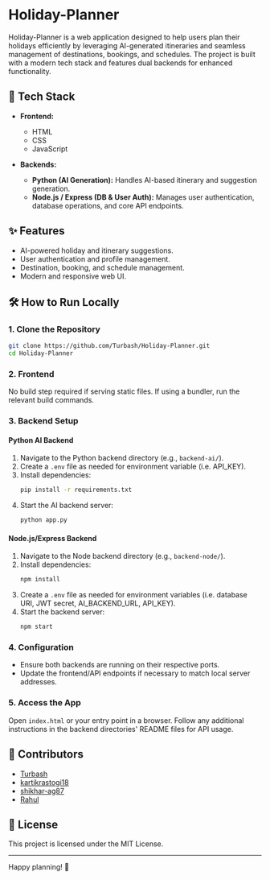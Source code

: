 # Holiday-Planner

Holiday-Planner is a web application designed to help users plan their holidays efficiently by leveraging AI-generated itineraries and seamless management of destinations, bookings, and schedules. The project is built with a modern tech stack and features dual backends for enhanced functionality.

## 🚀 Tech Stack

- **Frontend:**  
  - HTML  
  - CSS  
  - JavaScript

- **Backends:**  
  - **Python (AI Generation):** Handles AI-based itinerary and suggestion generation.
  - **Node.js / Express (DB & User Auth):** Manages user authentication, database operations, and core API endpoints.

## ✨ Features

- AI-powered holiday and itinerary suggestions.
- User authentication and profile management.
- Destination, booking, and schedule management.
- Modern and responsive web UI.

## 🛠️ How to Run Locally

### 1. Clone the Repository

```bash
git clone https://github.com/Turbash/Holiday-Planner.git
cd Holiday-Planner
```

### 2. Frontend

No build step required if serving static files. If using a bundler, run the relevant build commands.

### 3. Backend Setup

#### Python AI Backend

1. Navigate to the Python backend directory (e.g., `backend-ai/`).
2. Create a `.env` file as needed for environment variable (i.e. API_KEY).
3. Install dependencies:
    ```bash
    pip install -r requirements.txt
    ```
4. Start the AI backend server:
    ```bash
    python app.py
    ```

#### Node.js/Express Backend

1. Navigate to the Node backend directory (e.g., `backend-node/`).
2. Install dependencies:
    ```bash
    npm install
    ```
3. Create a `.env` file as needed for environment variables (i.e. database URI, JWT secret, AI_BACKEND_URL, API_KEY).
4. Start the backend server:
    ```bash
    npm start
    ```

### 4. Configuration

- Ensure both backends are running on their respective ports.
- Update the frontend/API endpoints if necessary to match local server addresses.

### 5. Access the App

Open `index.html` or your entry point in a browser. Follow any additional instructions in the backend directories' README files for API usage.

## 👥 Contributors

- [Turbash](https://github.com/Turbash)
- [kartikrastogi18](https://github.com/kartikrastogi18)
- [shikhar-ag87](https://github.com/shikhar-ag87)
- [Rahul](https://github.com/Rahul3106)

## 📄 License

This project is licensed under the MIT License.

---

Happy planning! 🎉
